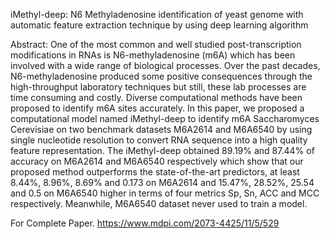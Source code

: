 iMethyl-deep: N6 Methyladenosine identification of yeast genome with automatic feature extraction technique by using deep learning algorithm

Abstract:
One of the most common and well studied post-transcription modifications in RNAs is N6-methyladenosine (m6A) which has been involved with a wide range of biological processes. Over the past decades, N6-methyladenosine produced some positive consequences through the high-throughput laboratory techniques but still, these lab processes are time consuming and costly. Diverse computational methods have been proposed to identify m6A sites accurately. In this paper, we proposed a computational model named iMethyl-deep to identify m6A Saccharomyces Cerevisiae on two benchmark datasets M6A2614 and M6A6540 by using single nucleotide resolution to convert RNA sequence into a high quality feature representation. The iMethyl-deep obtained 89.19% and 87.44% of accuracy on M6A2614 and M6A6540 respectively which show that our proposed method outperforms the state-of-the-art predictors, at least 8.44%, 8.96%, 8.69% and 0.173 on M6A2614 and 15.47%, 28.52%, 25.54 and 0.5 on M6A6540 higher in terms of four metrics Sp, Sn, ACC and MCC respectively. Meanwhile, M6A6540 dataset never used to train a model.

For Complete Paper.
https://www.mdpi.com/2073-4425/11/5/529
